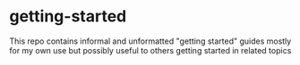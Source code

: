 # getting-started
This repo contains informal and unformatted "getting started" guides mostly for my own use but possibly useful to others getting started in related topics